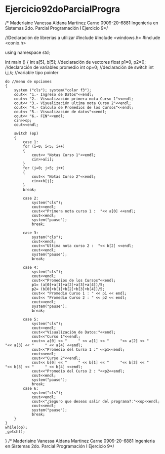 # Ejercicio92doParcialProgra
/* Maderlaine Vanessa Aldana Martinez Carne 0909-20-6881
Ingenieria en Sistemas 
2do. Parcial Programación I
Ejercicio 9*/

//Declaración de librerias a utilizar 
#include <iostream>
#include <windows.h>
#include <conio.h>

using namespace std; 

int main ()
{
	int a[5], b[5]; //declaración de vectores
	float p1=0, p2=0; //declaración de variables promedio 
	int op=0; //declaración de switch
	int i,j,k; //variable tipo pointer 
	
	do //menu de opciones
	{
		system ("cls"); system("color f3"); 
		cout<< "1.- Ingreso de Datos"<<endl;
		cout<< "2.- Visualización primera nota Curso 1"<<endl;
		cout<< "3.- Visualización ultima nota Curso 2"<<endl;
		cout<< "4.- Calculo de Promedios de los Cursos"<<endl;
		cout<< "5.- Visualización de datos"<<endl;
		cout<< "6.- FIN"<<endl;
		cin>>op;
		cout<<endl;
		
		switch (op)
		{
			case 1: 
			for (i=0; i<5; i++)
			{
				cout<< "Notas Curso 1"<<endl;
				cin>>a[i];
			}
			for (j=0; j<5; j++)
			{
				cout<< "Notas Curso 2"<<endl;
				cin>>b[j];
			}
			break;
			
			case 2: 
				system("cls");
				cout<<endl;
				cout<<"Primera nota curso 1 :  "<< a[0] <<endl;
				cout<<endl;
				system("pause");
				break;
			
			case 3:
				system("cls");
				cout<<endl;
				cout<<"Ultima nota curso 2 :  "<< b[2] <<endl;
				cout<<endl;
				system("pause");
				break;
		
			case 4:
				system("cls");
				cout<<endl;
				cout<<"Promedios de los Cursos"<<endl;
				p1= (a[0]+a[1]+a[2]+a[3]+a[4])/5;
				p2= (b[0]+b[1]+b[2]+b[3]+b[4])/5;
				cout<< "Promedio Curso 1 : " << p1 << endl;
				cout<< "Promedio Curso 2 : " << p2 << endl;
				cout<<endl;
				system("pause");
				break;
				
			case 5:
				system("cls");
				cout<<endl;
				cout<<"Visualización de Datos:"<<endl;
				cout<<"Curso 1"<<endl;
				cout<< a[0] << "     " << a[1] << "     "<< a[2] << "      "<< a[3] << "     " << a[4] <<endl;
				cout<<"Promedio del Curso 1 :" <<p1<<endl;
				cout<<endl;
				cout<<"Curso 2"<<endl;
				cout<< b[0] << "     " << b[1] << "     "<< b[2] << "      "<< b[3] << "     " << b[4] <<endl;
				cout<<"Promedio del Curso 2 : "<<p2<<endl;
				cout<<endl;
				system("pause");
				break;
			case 6:
				system("cls");
				cout<<endl;
				cout<<"¿Seguro que deseas salir del programa?:"<<op<<endl;
				cout<<endl;
				system("pause");
				break;
		}
	}
	while(op);
	_getch();
}
/* Maderlaine Vanessa Aldana Martinez Carne 0909-20-6881
Ingenieria en Sistemas 
2do. Parcial Programación I
Ejercicio 9*/
